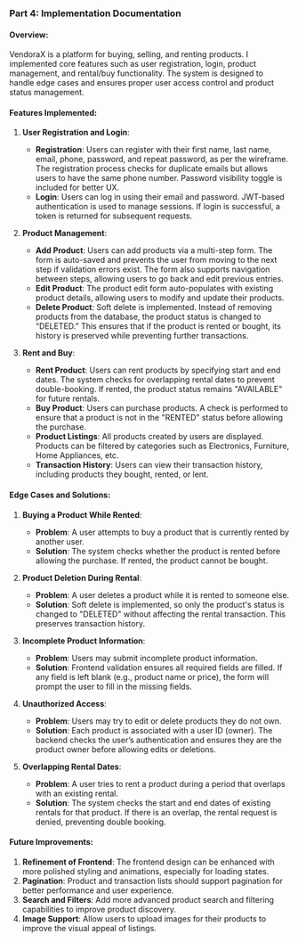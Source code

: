### Part 4: Implementation Documentation

#### Overview:
VendoraX is a platform for buying, selling, and renting products. I implemented core features such as user registration, login, product management, and rental/buy functionality. The system is designed to handle edge cases and ensures proper user access control and product status management.

#### Features Implemented:

1. **User Registration and Login**:
   - **Registration**: Users can register with their first name, last name, email, phone, password, and repeat password, as per the wireframe. The registration process checks for duplicate emails but allows users to have the same phone number. Password visibility toggle is included for better UX.
   - **Login**: Users can log in using their email and password. JWT-based authentication is used to manage sessions. If login is successful, a token is returned for subsequent requests.

2. **Product Management**:
   - **Add Product**: Users can add products via a multi-step form. The form is auto-saved and prevents the user from moving to the next step if validation errors exist. The form also supports navigation between steps, allowing users to go back and edit previous entries.
   - **Edit Product**: The product edit form auto-populates with existing product details, allowing users to modify and update their products.
   - **Delete Product**: Soft delete is implemented. Instead of removing products from the database, the product status is changed to “DELETED.” This ensures that if the product is rented or bought, its history is preserved while preventing further transactions.

3. **Rent and Buy**:
   - **Rent Product**: Users can rent products by specifying start and end dates. The system checks for overlapping rental dates to prevent double-booking. If rented, the product status remains "AVAILABLE" for future rentals.
   - **Buy Product**: Users can purchase products. A check is performed to ensure that a product is not in the "RENTED" status before allowing the purchase.
   - **Product Listings**: All products created by users are displayed. Products can be filtered by categories such as Electronics, Furniture, Home Appliances, etc.
   - **Transaction History**: Users can view their transaction history, including products they bought, rented, or lent.

#### Edge Cases and Solutions:
1. **Buying a Product While Rented**:
   - **Problem**: A user attempts to buy a product that is currently rented by another user.
   - **Solution**: The system checks whether the product is rented before allowing the purchase. If rented, the product cannot be bought.

2. **Product Deletion During Rental**:
   - **Problem**: A user deletes a product while it is rented to someone else.
   - **Solution**: Soft delete is implemented, so only the product's status is changed to "DELETED" without affecting the rental transaction. This preserves transaction history.

3. **Incomplete Product Information**:
   - **Problem**: Users may submit incomplete product information.
   - **Solution**: Frontend validation ensures all required fields are filled. If any field is left blank (e.g., product name or price), the form will prompt the user to fill in the missing fields.

4. **Unauthorized Access**:
   - **Problem**: Users may try to edit or delete products they do not own.
   - **Solution**: Each product is associated with a user ID (owner). The backend checks the user’s authentication and ensures they are the product owner before allowing edits or deletions.

5. **Overlapping Rental Dates**:
   - **Problem**: A user tries to rent a product during a period that overlaps with an existing rental.
   - **Solution**: The system checks the start and end dates of existing rentals for that product. If there is an overlap, the rental request is denied, preventing double booking.

#### Future Improvements:
1. **Refinement of Frontend**: The frontend design can be enhanced with more polished styling and animations, especially for loading states.
2. **Pagination**: Product and transaction lists should support pagination for better performance and user experience.
3. **Search and Filters**: Add more advanced product search and filtering capabilities to improve product discovery.
4. **Image Support**: Allow users to upload images for their products to improve the visual appeal of listings.
